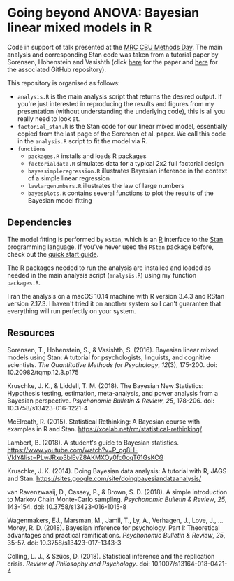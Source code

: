 # Going beyond ANOVA: Bayesian linear mixed models in R

Code in support of talk presented at the [MRC CBU Methods Day](http://imaging.mrc-cbu.cam.ac.uk/methods/MethodsDaySchedule). The main analysis and corresponding Stan code was taken from a tutorial paper by Sorensen, Hohenstein and Vasishth (click [here](http://dx.doi.org/10.20982/tqmp.12.3.p175) for the paper and [here](https://github.com/vasishth/BayesLMMTutorial) for the associated GitHub repository).

This repository is organised as follows:
* `analysis.R` is the main analysis script that returns the desired output. If you're just interested in reproducing the results and figures from my presentation (without understanding the underlying code), this is all you really need to look at.
* `factorial_stan.R` is the Stan code for our linear mixed model, essentially copied from the last page of the Sorensen et al. paper. We call this code in the `analysis.R` script to fit the model via R.
* `functions`
    * `packages.R` installs and loads R packages
    * `factorialdata.R` simulates data for a typical 2x2 full factorial design
    * `bayessimpleregression.R` illustrates Bayesian inference in the context of a simple linear regression
    * `lawlargenumbers.R` illustrates the law of large numbers
    * `bayesplots.R` contains several functions to plot the results of the Bayesian model fitting

## Dependencies

The model fitting is performed by `RStan`, which is an [R](https://www.r-project.org) interface to the [Stan](http://mc-stan.org) programming language. If you've never used the `RStan` package before, check out the [quick start guide](https://github.com/stan-dev/rstan/wiki/RStan-Getting-Started).

The R packages needed to run the analysis are installed and loaded as needed in the main analysis script (`analysis.R`) using my function `packages.R`.

I ran the analysis on a macOS 10.14 machine with R version 3.4.3 and RStan version 2.17.3. I haven't tried it on another system so I can't guarantee that everything will run perfectly on your system.

## Resources

Sorensen, T., Hohenstein, S., & Vasishth, S. (2016). Bayesian linear mixed models using Stan: A tutorial for psychologists, linguists, and cognitive scientists. *The Quantitative Methods for Psychology*, *12*(3), 175-200. doi: 10.20982/tqmp.12.3.p175

Kruschke, J. K., & Liddell, T. M. (2018). The Bayesian New Statistics: Hypothesis testing, estimation, meta-analysis, and power analysis from a Bayesian perspective. *Psychonomic Bulletin & Review*, *25*, 178-206. doi: 10.3758/s13423-016-1221-4

McElreath, R. (2015). Statistical Rethinking: A Bayesian course with examples in R and Stan. https://xcelab.net/rm/statistical-rethinking/

Lambert, B. (2018). A student's guide to Bayesian statistics. https://www.youtube.com/watch?v=P_og8H-VkIY&list=PLwJRxp3blEvZ8AKMXOy0fc0cqT61GsKCG

Kruschke, J. K. (2014). Doing Bayesian data analysis: A tutorial with R, JAGS and Stan. https://sites.google.com/site/doingbayesiandataanalysis/

van Ravenzwaaij, D., Cassey, P., & Brown, S. D. (2018). A simple introduction to Markov Chain Monte-Carlo sampling. *Psychonomic Bulletin & Review*, *25*, 143-154. doi: 10.3758/s13423-016-1015-8

Wagenmakers, EJ., Marsman, M., Jamil, T., Ly, A., Verhagen, J., Love, J., ... Morey, R. D. (2018). Bayesian inference for psychology. Part I: Theoretical advantages and practical ramifications. *Psychonomic Bulletin & Review*, *25*, 35-57. doi: 10.3758/s13423-017-1343-3

Colling, L. J., & Szűcs, D. (2018). Statistical inference and the replication crisis. *Review of Philosophy and Psychology*. doi: 10.1007/s13164-018-0421-4




